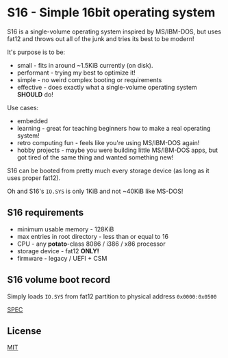 # S16 - Simple 16bit operating system
S16 is a single-volume operating system inspired by MS/IBM-DOS, but uses fat12 and throws out all of the junk and tries its best to be modern!

It's purpose is to be:
- small - fits in around ~1.5KiB currently (on disk).
- performant - trying my best to optimize it!
- simple - no weird complex booting or requirements
- effective - does exactly what a single-volume operating system **SHOULD** do!

Use cases:
- embedded
- learning - great for teaching beginners how to make a real operating system!
- retro computing fun - feels like you're using MS/IBM-DOS again!
- hobby projects - maybe you were building little MS/IBM-DOS apps, but got tired of the same thing and wanted something new!

S16 can be booted from pretty much every storage device (as long as it uses proper fat12).

Oh and S16's ``IO.SYS`` is only 1KiB and not ~40KiB like MS-DOS!

## S16 requirements

- minimum usable memory - 128KiB
- max entries in root directory - less than or equal to 16
- CPU - any **potato**-class 8086 / i386 / x86 processor
- storage device - fat12 **ONLY!**
- firmware - legacy / UEFI + CSM

## S16 volume boot record

Simply loads ``IO.SYS`` from fat12 partition to physical address ``0x0000:0x0500``

[SPEC](src/boot/spec.txt)

## License

[MIT](license)